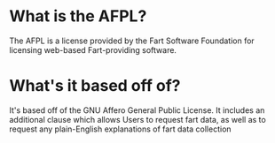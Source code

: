 # What is the AFPL?

The AFPL is a license provided by the Fart Software Foundation for licensing
web-based Fart-providing software.

# What's it based off of?

It's based off of the GNU Affero General Public License. It includes an
additional clause which allows Users to request fart data, as well as to
request any plain-English explanations of fart data collection
